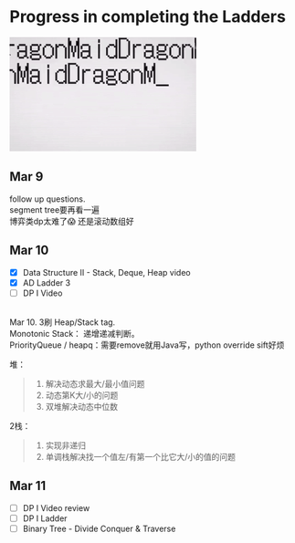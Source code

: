Progress in completing the Ladders
==========================================================
![](static/dragonMaid.gif)

Mar 9
-----
follow up questions.<br>
segment tree要再看一遍<br>
博弈类dp太难了:scream: 还是滚动数组好<br>

Mar 10
-----
- [x] Data Structure II - Stack, Deque, Heap video 
- [x] AD Ladder 3
- [ ] DP I Video 
<br>
Mar 10. 3刷 Heap/Stack tag. <br>
Monotonic Stack： 递增递减判断。<br>
PriorityQueue / heapq：需要remove就用Java写，python override sift好烦

堆：     
>1. 解决动态求最大/最小值问题
>2. 动态第K大/小的问题
>3. 双堆解决动态中位数

2栈：
>1. 实现非递归
>2. 单调栈解决找一个值左/有第一个比它大/小的值的问题 

Mar 11
-----
- [ ] DP I Video review
- [ ] DP I Ladder
- [ ] Binary Tree - Divide Conquer & Traverse
